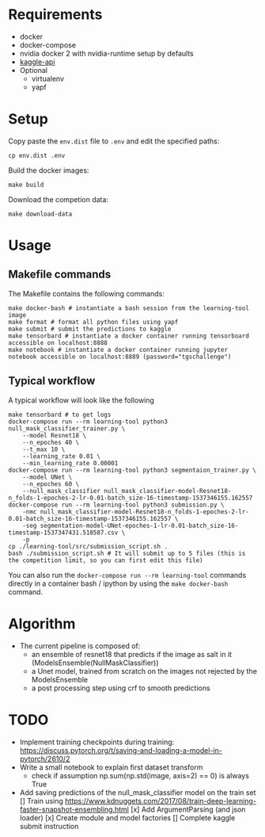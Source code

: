 # Requirements
- docker
- docker-compose
- nvidia docker 2 with nvidia-runtime setup by defaults
- [kaggle-api](https://github.com/Kaggle/kaggle-api])
- Optional
    - virtualenv
    - yapf

# Setup
Copy paste the `env.dist` file to `.env` and edit the specified paths:

    cp env.dist .env

Build the docker images:

    make build

Download the competion data:

    make download-data

# Usage
## Makefile commands
The Makefile contains the following commands:

    make docker-bash # instantiate a bash session from the learning-tool image
    make format # format all python files using yapf
    make submit # submit the predictions to kaggle
    make tensorbard # instantiate a docker container running tensorboard accessible on localhost:8888
    make notebook # instantiate a docker container running jupyter notebook accessible on localhost:8889 (password="tgschallenge")

## Typical workflow
A typical workflow will look like the following

    make tensorbard # to get logs
    docker-compose run --rm learning-tool python3 null_mask_classifier_trainer.py \
        --model Resnet18 \
        --n_epoches 40 \
        --t_max 10 \
        --learning_rate 0.01 \
        --min_learning_rate 0.00001
    docker-compose run --rm learning-tool python3 segmentaion_trainer.py \
        --model UNet \
        --n_epoches 60 \
        --null_mask_classifier null_mask_classifier-model-Resnet18-n_folds-1-epoches-2-lr-0.01-batch_size-16-timestamp-1537346155.162557
    docker-compose run --rm learning-tool python3 submission.py \
        -nmc null_mask_classifier-model-Resnet18-n_folds-1-epoches-2-lr-0.01-batch_size-16-timestamp-1537346155.162557 \
        -seg segmentation-model-UNet-epoches-1-lr-0.01-batch_size-16-timestamp-1537347431.518587.csv \
        -p
    cp ./learning-tool/src/submission_script.sh .
    bash ./submission_script.sh # It will submit up to 5 files (this is the competition limit, so you can first edit this file)

You can also run the `docker-compose run --rm learning-tool` commands directly in a container bash / ipython by using the `make docker-bash` command.
# Algorithm
- The current pipeline is composed of:
    - an ensemble of resnet18 that predicts if the image as salt in it (ModelsEnsemble(NullMaskClassifier))
    - a Unet model, trained from scratch on the images not rejected by the ModelsEnsemble
    - a post processing step using crf to smooth predictions

# TODO
- Implement training checkpoints during training: https://discuss.pytorch.org/t/saving-and-loading-a-model-in-pytorch/2610/2
- Write a small notebook to explain first dataset transform
    - check if assumption np.sum(np.std(image, axis=2) == 0) is always True
- Add saving predictions of the null_mask_classifier model on the train set
[] Train using https://www.kdnuggets.com/2017/08/train-deep-learning-faster-snapshot-ensembling.html
[x] Add ArgumentParsing (and json loader)
[x] Create module and model factories
[] Complete kaggle submit instruction
